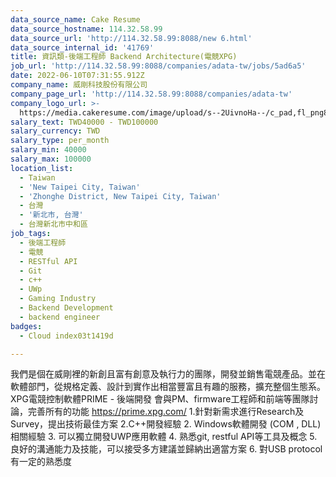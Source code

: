 ```yaml
---
data_source_name: Cake Resume
data_source_hostname: 114.32.58.99
data_source_url: 'http://114.32.58.99:8088/new 6.html'
data_source_internal_id: '41769'
title: 資訊類-後端工程師 Backend Architecture(電競XPG)
job_url: 'http://114.32.58.99:8088/companies/adata-tw/jobs/5ad6a5'
date: 2022-06-10T07:31:55.912Z
company_name: 威剛科技股份有限公司
company_page_url: 'http://114.32.58.99:8088/companies/adata-tw'
company_logo_url: >-
  https://media.cakeresume.com/image/upload/s--2UivnoHa--/c_pad,fl_png8,h_200,w_200/v1646730026/h0iwqasgiqfgrvh4eik8.png
salary_text: TWD40000 - TWD100000
salary_currency: TWD
salary_type: per_month
salary_min: 40000
salary_max: 100000
location_list:
  - Taiwan
  - 'New Taipei City, Taiwan'
  - 'Zhonghe District, New Taipei City, Taiwan'
  - 台灣
  - '新北市, 台灣'
  - 台灣新北市中和區
job_tags:
  - 後端工程師
  - 電競
  - RESTful API
  - Git
  - c++
  - UWp
  - Gaming Industry
  - Backend Development
  - backend engineer
badges:
  - Cloud index03t1419d

---
```


我們是個在威剛裡的新創且富有創意及執行力的團隊，開發並銷售電競產品。並在軟體部門，從規格定義、設計到實作出相當豐富且有趣的服務，擴充整個生態系。 XPG電競控制軟體PRIME - 後端開發 會與PM、firmware工程師和前端等團隊討論，完善所有的功能 https://prime.xpg.com/ 1.針對新需求進行Research及Survey，提出技術最佳方案 2.C++開發經驗 2. Windows軟體開發 (COM , DLL)相關經驗 3. 可以獨立開發UWP應用軟體 4. 熟悉git, restful API等工具及概念 5. 良好的溝通能力及技能，可以接受多方建議並歸納出適當方案 6. 對USB protocol有一定的熟悉度